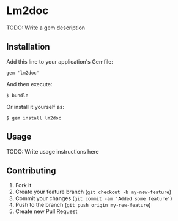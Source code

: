 # Lm2doc

TODO: Write a gem description

## Installation

Add this line to your application's Gemfile:

    gem 'lm2doc'

And then execute:

    $ bundle

Or install it yourself as:

    $ gem install lm2doc

## Usage

TODO: Write usage instructions here

## Contributing

1. Fork it
2. Create your feature branch (`git checkout -b my-new-feature`)
3. Commit your changes (`git commit -am 'Added some feature'`)
4. Push to the branch (`git push origin my-new-feature`)
5. Create new Pull Request
